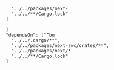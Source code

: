 
        "../../packages/next-
        "../../**/Cargo.lock"
      ]

      ]
      "dependsOn": ["^bu
        "../../.cargo/**",
        "../../packages/next-swc/crates/**",
        "../../packages/next/*
        "../../**/Cargo.lock"
      ]
